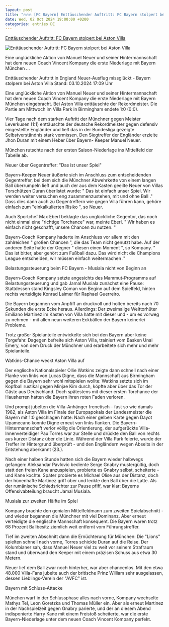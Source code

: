 ```yaml
---
layout: post
title: "🔥🔥🔥 [FC Bayern] Enttäuschender Auftritt: FC Bayern stolpert bei Aston Villa"
date: Wed, 02 Oct 2024 19:00:00 +0200
categories: entries DE
---
```

[Enttäuschender Auftritt: FC Bayern stolpert bei Aston Villa](https://www.sportschau.de/fussball/championsleague/neuer-ausflug-missglueckt-bayern-stolpern-bei-aston-villa,cl-aston-villa-bayern-spielbericht-100.html)

![Enttäuschender Auftritt: FC Bayern stolpert bei Aston Villa](https://images.sportschau.de/image/a4da86ad-999f-4b86-81cf-4451dc61f2d5/AAABkk8xWGE/AAABkZLhkrw/16x9-1280/bayern-enttaeuscht-108.jpg)

Eine unglückliche Aktion von Manuel Neuer und seiner Hintermannschaft hat dem neuen Coach Vincent Kompany die erste Niederlage mit Bayern München ...

Enttäuschender Auftritt in England Neuer-Ausflug missglückt - Bayern stolpern bei Aston Villa Stand: 03.10.2024 17:09 Uhr

Eine unglückliche Aktion von Manuel Neuer und seiner Hintermannschaft hat dem neuen Coach Vincent Kompany die erste Niederlage mit Bayern München eingebracht. Bei Aston Villa enttäuschte der Rekordmeister. Die Partie am Mittwoch im Villa Park in Birmingham endete 1:0 (0:0).

Vier Tage nach dem starken Auftritt der Münchner gegen Meister Leverkusen (1:1) enttäuschte der deutsche Rekordmeister gegen defensiv eingestellte Engländer und ließ das in der Bundesliga gezeigte Selbstverständnis stark vermissen. Den Siegtreffer der Engländer erzielte Jhon Duran mit einem Heber über Bayern- Keeper Manuel Neuer.

München rutschte nach der ersten Saison-Niederlage ins Mittelfeld der Tabelle ab.

Neuer über Gegentreffer: "Das ist unser Spiel"

Bayern-Keeper Neuer äußerte sich im Anschluss zum entscheidenden Gegentreffer, bei dem sich die Münchner Abwehrkette von einem langen Ball überrumpeln ließ und auch der aus dem Kasten geeilte Neuer von Villas Torschützen Duran überlistet wurde: " Das ist einfach unser Spiel. Wir werden weiter versuchen eng zusammenzustehen, mit und ohne Ball ." Dass dies dann auch zu Gegentreffern wie gegen Villa führen kann, gehöre einfach zum "einkalkulierten Risiko ", so Neuer.

Auch Sportchef Max Eberl beklagte das unglückliche Gegentor, das noch nicht einmal eine "richtige Torchance" war, meinte Eberl. " Wir haben es einfach nicht geschafft, unsere Chancen zu nutzen. "

Bayern-Coach Kompany haderte im Anschluss vor allem mit den zahlreichen " großen Chancen ", die das Team nicht genutzt habe. Auf der anderen Seite hatte der Gegner " diesen einen Moment ", so Kompany. " Das ist bitter, aber gehört zum Fußball dazu. Das wird nicht die Champions League entscheiden, wir müssen einfach weitermachen ."

Belastungssteuerung beim FC Bayern - Musiala nicht von Beginn an

Bayern-Coach Kompany setzte angesichts des Mammut-Programms auf Belastungssteuerung und gab Jamal Musiala zunächst eine Pause: Stattdessen stand Kingsley Coman von Beginn auf dem Spielfeld, hinten rechts verteidigte Konrad Laimer für Raphael Guerreiro.

Die Bayern begannen vom Anpfiff an druckvoll und holten bereits nach 70 Sekunden die erste Ecke heraus. Allerdings: Der zweimalige Welttorhüter Emiliano Martinez im Kasten von Villa hatte mit dieser und - um es vorweg zu nehmen - mit allen neun weiteren Eckbällen der Bayern keinerlei Probleme.

Trotz großer Spielanteile entwickelte sich bei den Bayern aber keine Torgefahr. Dagegen befreite sich Aston Villa, trainiert vom Basken Unai Emery, von dem Druck der Münchner und erarbeitete sich mehr und mehr Spielanteile.

Watkins-Chance weckt Aston Villa auf

Der englische Nationalspieler Ollie Watkins zeigte dann schnell nach einer Flanke von links von Lucas Digne, dass die Mannschaft aus Birmingham gegen die Bayern sehr wohl mitspielen wollte: Watkins setzte sich im Kopfball rustikal gegen Minjae Kim durch, köpfte aber über das Tor der Gäste aus Deutschland. Doch spätestens mit dieser ersten Torchance der Hausherren hatten die Bayern ihren roten Faden verloren.

Und prompt jubelten die Villa-Anhänger frenetisch - fast so wie damals 1982, als Aston Villa im Finale der Europapokals der Landesmeister die Bayern mit 1:0 geschlagen hatte: Nach einer gelben Karte gegen Dayot Upamecano konnte Digne erneut von links flanken. Die Bayern-Hintermannschaft verlor völlig die Orientierung, der aufgerückte Villa-Innenverteidiger Pau Torres war zur Stelle und drückte den Ball von rechts aus kurzer Distanz über die Linie. Während der Villa Park feierte, wurde der Treffer im Hintergrund überprüft - und den Engländern wegen Abseits in der Entstehung aberkannt (23.).

Nach einer halben Stunde hatten sich die Bayern wieder halbwegs gefangen: Aleksandar Pavlovic bediente Serge Gnabry mustergültig, doch statt den freien Kane anzuspielen, probierte es Gnabry selbst, scheiterte - und Kane kochte. Später probierte es Michael Olise aus der Distanz, doch der hünenhafte Martinez griff über und lenkte den Ball über die Latte. Als der rumänische Schiedsrichter zur Pause pfiff, war klar: Bayerns Offensivabteilung braucht Jamal Musiala.

Musiala zur zweiten Hälfte im Spiel

Kompany brachte den genialen Mittelfeldmann zum zweiten Spielabschnitt - und wieder begannen die Münchner mit viel Dominanz. Aber erneut verteidigte die englische Mannschaft konsequent. Die Bayern waren trotz 68 Prozent Ballbesitz ziemlich weit entfernt vom Führungstreffer.

Tief im zweiten Abschnitt dann die Ernüchterung für München: Die "Lions" spielten schnell nach vorne, Torres schickte Duran auf die Reise. Der Kolumbianer sah, dass Manuel Neuer viel zu weit vor seinem Strafraum stand und überwand den Keeper mit einem präzisen Schuss aus etwa 30 Metern.

Neuer lief dem Ball zwar noch hinterher, war aber chancenlos. Mit den etwa 48.000 Villa-Fans jubelte auch der britische Prinz William sehr ausgelassen, dessen Lieblings-Verein der "AVFC" ist.

Bayern mit Schluss-Attacke

München warf in der Schlussphase alles nach vorne, Kompany wechselte Mathys Tel, Leon Goretzka und Thomas Müller ein. Aber als erneut Martinez in der Nachspielzeit gegen Gnabry parierte, und der an diesem Abend indisponierte Harry Kane mit einem Freistoß scheiterte, war die erste Bayern-Niederlage unter dem neuen Coach Vincent Kompany perfekt.

